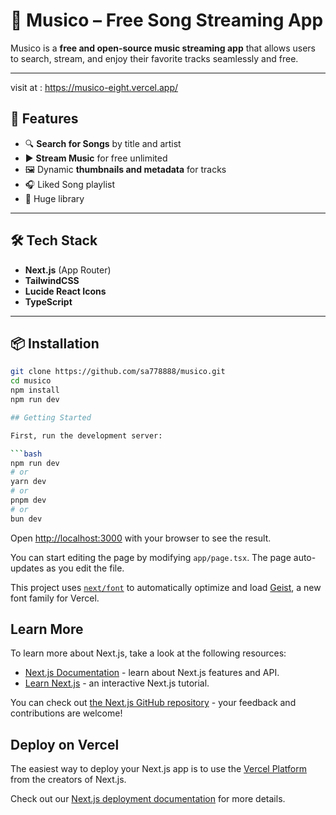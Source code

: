 # 🎵 Musico – Free Song Streaming App

Musico is a **free and open-source music streaming app** that allows users to search, stream, and enjoy their favorite tracks seamlessly and free. 

---
visit at : https://musico-eight.vercel.app/
## 🚀 Features

- 🔍 **Search for Songs** by title and artist  
- ▶️ **Stream Music** for free unlimited  
- 🖼️ Dynamic **thumbnails and metadata** for tracks  
- 🎧 Liked Song playlist  
- 📱 Huge library   


---

## 🛠️ Tech Stack

- **Next.js** (App Router)
- **TailwindCSS**
- **Lucide React Icons**
- **TypeScript**

---

## 📦 Installation

```bash
git clone https://github.com/sa778888/musico.git
cd musico
npm install
npm run dev

## Getting Started

First, run the development server:

```bash
npm run dev
# or
yarn dev
# or
pnpm dev
# or
bun dev
```

Open [http://localhost:3000](http://localhost:3000) with your browser to see the result.

You can start editing the page by modifying `app/page.tsx`. The page auto-updates as you edit the file.

This project uses [`next/font`](https://nextjs.org/docs/app/building-your-application/optimizing/fonts) to automatically optimize and load [Geist](https://vercel.com/font), a new font family for Vercel.

## Learn More

To learn more about Next.js, take a look at the following resources:

- [Next.js Documentation](https://nextjs.org/docs) - learn about Next.js features and API.
- [Learn Next.js](https://nextjs.org/learn) - an interactive Next.js tutorial.

You can check out [the Next.js GitHub repository](https://github.com/vercel/next.js) - your feedback and contributions are welcome!

## Deploy on Vercel

The easiest way to deploy your Next.js app is to use the [Vercel Platform](https://vercel.com/new?utm_medium=default-template&filter=next.js&utm_source=create-next-app&utm_campaign=create-next-app-readme) from the creators of Next.js.

Check out our [Next.js deployment documentation](https://nextjs.org/docs/app/building-your-application/deploying) for more details.
